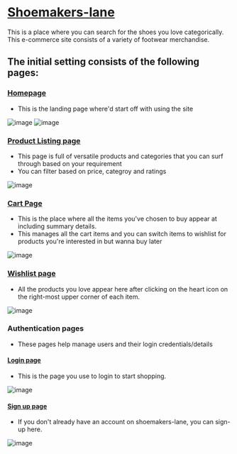 # [Shoemakers-lane](https://shoemakers-lane.netlify.app/)
This is a place where you can search for the shoes you love categorically.
This e-commerce site consists of a variety of footwear merchandise.

## The initial setting consists of the following pages:

### [Homepage](https://shoemakers-lane.netlify.app/)
- This is the landing page where'd start off with using the site

![image](https://user-images.githubusercontent.com/54763849/153426822-b4e0ea73-c3df-428d-be0f-6b5a242c5cc3.png)
![image](https://user-images.githubusercontent.com/54763849/153426903-dbcc5cce-9339-4b82-b82e-790fcd6be98f.png)



### [Product Listing page](https://shoemakers-lane.netlify.app/pages/product%20page/product_listing)
- This page is full of versatile products and categories that you can surf through based on your requirement
- You can filter based on price, categroy and ratings

![image](https://user-images.githubusercontent.com/54763849/153424192-e327cd04-c6e9-4d1b-ab4c-3778a0df48f0.png)


### [Cart Page](https://shoemakers-lane.netlify.app/pages/cart%20page/cart)
- This is the place where all the items you've chosen to buy appear at including summary details.
- This manages all the cart items and you can switch items to wishlist for products you're interested in but wanna buy later

![image](https://user-images.githubusercontent.com/54763849/153424561-f449a4fb-9f37-42a9-8580-477a55233607.png)


### [Wishlist page](https://shoemakers-lane.netlify.app/pages/wishlist/wishlist.html)
- All the products you love appear here after clicking on the heart icon on the right-most upper corner of each item.

![image](https://user-images.githubusercontent.com/54763849/153424720-47d9121d-f996-47e6-a303-ee00fcac2d8c.png)



### Authentication pages 
- These pages help manage users and their login credentials/details
#### [Login page](https://shoemakers-lane.netlify.app/pages/login/login_page)
- This is the page you use to login to start shopping.

![image](https://user-images.githubusercontent.com/54763849/153426227-88ddb52e-7ecf-476c-8bf6-488445b83ff2.png)


#### [Sign up page](https://shoemakers-lane.netlify.app/pages/login/signup)
- If you don't already have an account on shoemakers-lane, you can sign-up here.

![image](https://user-images.githubusercontent.com/54763849/153426413-8c84b752-28cf-42d8-bfe8-a2c6d3433c13.png)






